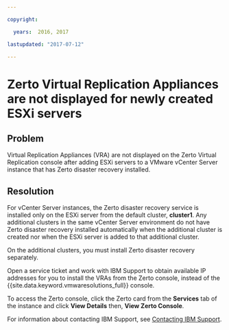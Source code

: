 ```yaml
---

copyright:

  years:  2016, 2017

lastupdated: "2017-07-12"

---
```


# Zerto Virtual Replication Appliances are not displayed for newly created ESXi servers

## Problem
Virtual Replication Appliances (VRA) are not displayed on the Zerto Virtual Replication console after adding ESXi servers to a VMware vCenter Server instance that has Zerto disaster recovery installed.

## Resolution
For vCenter Server instances, the Zerto disaster recovery service is installed only on the ESXi server from the default cluster, **cluster1**. Any additional clusters in the same vCenter Server environment do not have Zerto disaster recovery installed automatically when the additional cluster is created nor when the ESXi server is added to that additional cluster.

On the additional clusters, you must install Zerto disaster recovery separately.

Open a service ticket and work with IBM Support to obtain available IP addresses for you to install the VRAs from the Zerto console, instead of the {{site.data.keyword.vmwaresolutions_full}} console.

To access the Zerto console, click the Zerto card from the **Services** tab of the instance and click **View Details** then, **View Zerto Console**.

For information about contacting IBM Support, see [Contacting IBM Support](trbl_support.html).
